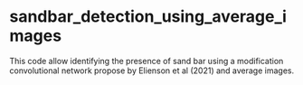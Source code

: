 # sandbar_detection_using_average_images
This code allow identifying the presence of sand bar using a modification convolutional network propose by Elienson et al (2021) and average images.
